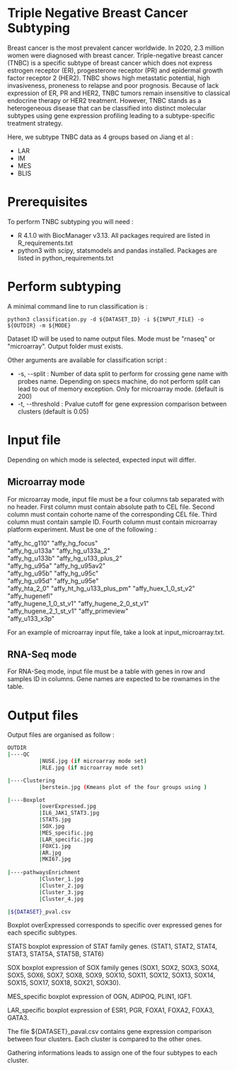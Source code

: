 # Triple Negative Breast Cancer Subtyping

Breast cancer is the most prevalent cancer worldwide. In 2020, 2.3 million women were diagnosed with breast cancer. Triple-negative breast cancer (TNBC) is a specific subtype of breast cancer which does not express estrogen receptor (ER), progesterone receptor (PR) and epidermal growth factor receptor 2 (HER2). TNBC shows high metastatic potential, high invasiveness, proneness to relapse and poor prognosis. Because of lack expression of ER, PR and HER2, TNBC tumors remain insensitive to classical endocrine therapy or HER2 treatment. However, TNBC stands as a heterogeneous disease that can be classified into distinct molecular subtypes using gene expression profiling leading to a subtype-specific treatment strategy. 

Here, we subtype TNBC data as 4 groups based on Jiang et al :

- LAR
- IM
- MES
- BLIS

# Prerequisites

To perform TNBC subtyping you will need :
  - R 4.1.0 with BiocManager v3.13. All packages required are listed in R_requirements.txt
  - python3 with scipy, statsmodels and pandas installed. Packages are listed in python_requirements.txt
    
# Perform subtyping

A minimal command line to run classification is :

```python3
python3 classification.py -d ${DATASET_ID} -i ${INPUT_FILE} -o ${OUTDIR} -m ${MODE}
```

Dataset ID will be used to name output files.
Mode must be "rnaseq" or "microarray".
Output folder must exists.

Other arguments are available for classification script :

- -s, --split : Number of data split to perform for crossing gene name with probes name. Depending on specs machine, do not perform split can lead to out of memory exception. Only for microarray mode. (default is 200)
- -t, --threshold : Pvalue cutoff for gene expression comparison between clusters (default is 0.05) 

# Input file

Depending on which mode is selected, expected input will differ.

## Microarray mode

For microarray mode, input file must be a four columns tab separated with no header.
First column must contain absolute path to CEL file.
Second column must contain cohorte name of the corresponding CEL file.
Third column must contain sample ID.
Fourth column must contain microarray platform experiment. Must be one of the following :

"affy_hc_g110"            "affy_hg_focus"          
"affy_hg_u133a"           "affy_hg_u133a_2"        
"affy_hg_u133b"           "affy_hg_u133_plus_2"    
"affy_hg_u95a"            "affy_hg_u95av2"         
"affy_hg_u95b"            "affy_hg_u95c"           
"affy_hg_u95d"            "affy_hg_u95e"           
"affy_hta_2_0"            "affy_ht_hg_u133_plus_pm"
"affy_huex_1_0_st_v2"     "affy_hugenefl"          
"affy_hugene_1_0_st_v1"   "affy_hugene_2_0_st_v1"  
"affy_hugene_2_1_st_v1"   "affy_primeview"         
"affy_u133_x3p"

For an example of microarray input file, take a look at input_microarray.txt.

## RNA-Seq mode

For RNA-Seq mode, input file must be a table with genes in row and samples ID in columns. Gene names are expected to be rownames in the table.

# Output files

Output files are organised as follow :

```bash
OUTDIR
|----QC
          |NUSE.jpg (if microarray mode set)
          |RLE.jpg (if microarray mode set)

|----Clustering
          |berstein.jpg (Kmeans plot of the four groups using )

|----Boxplot
          |overExpressed.jpg
          |IL6_JAK1_STAT3.jpg
          |STATS.jpg
          |SOX.jpg
          |MES_specific.jpg
          |LAR_specific.jpg
          |FOXC1.jpg
          |AR.jpg
          |MKI67.jpg
          
|----pathwaysEnrichment
          |Cluster_1.jpg
          |Cluster_2.jpg
          |Cluster_3.jpg
          |Cluster_4.jpg

|${DATASET}_pval.csv
```

Boxplot overExpressed corresponds to specific over expressed genes for each specific subtypes.

STATS boxplot expression of STAT family genes. (STAT1, STAT2, STAT4, STAT3, STAT5A, STAT5B, STAT6)

SOX boxplot expression of SOX family genes (SOX1, SOX2, SOX3, SOX4, SOX5, SOX6, SOX7, SOX8, SOX9, SOX10, SOX11, SOX12, SOX13, SOX14, SOX15, SOX17, SOX18, SOX21, SOX30).

MES_specific boxplot expression of OGN, ADIPOQ, PLIN1, IGF1.

LAR_specific boxplot expression of ESR1, PGR, FOXA1, FOXA2, FOXA3, GATA3.

The file ${DATASET}_paval.csv contains gene expression comparison between four clusters. Each cluster is compared to the other ones.

Gathering informations leads to assign one of the four subtypes to each cluster.





